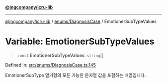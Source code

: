 [**@jngcompany/icru-lib**](../../../README.md)

***

[@jngcompany/icru-lib](../../../README.md) / [enums/DiagnosisCase](../README.md) / EmotionerSubTypeValues

# Variable: EmotionerSubTypeValues

> `const` **EmotionerSubTypeValues**: `string`[]

Defined in: [src/enums/DiagnosisCase.ts:145](https://github.com/jngcompany/icru-lib/blob/d3a4d9c24074b22f396121b6f6d7c5106c66ae75/src/enums/DiagnosisCase.ts#L145)

EmotionerSubType 열거형의 모든 가능한 문자열 값을 포함하는 배열입니다.
